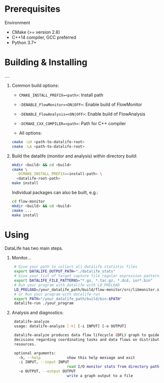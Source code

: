 <!-- -*-Mode: markdown;-*- -->
<!-- $Id$ -->


Prerequisites
=============================================================================

Environment
  - CMake (>= version 2.8)
  - C++14 compiler, GCC preferred
  - Python 3.7+



Building & Installing
=============================================================================

....

1. Common build options:

   - `CMAKE_INSTALL_PREFIX=<path>`: Install path

   - `-DENABLE_FlowMonitor=<ON|OFF>`: Enable build of FlowMonitor

   - `-DENABLE_FlowAnalysis=<ON|OFF>`: Enable build of FlowAnalysis
   
   - `-DCMAKE_CXX_COMPILER=<path>`: Path for C++ compiler

   - All options:
   ```sh
   cmake -LH <path-to-datalife-root>
   cmake -LA <path-to-datalife-root>
   ```

2. Build the datalife (monitor and analysis) within directory _build_:
   ```sh
   mkdir <build> && cd <build>
   cmake \
     -DCMAKE_INSTALL_PREFIX=<install-path> \
     <datalife-root-path>
   make install
   ```

   Individual packages can also be built, e.g.:
   ```sh
   cd flow-monitor
   mkdir <build> && cd <build>
   cmake ...
   make install
   ```

   <!-- mkdir BUILD && cd BUILD && cmake -DCMAKE_INSTALL_PREFIX=`pwd`/../INSTALL -DENABLE_FlowMonitor=OFF ..   -->

Using
=============================================================================

DataLife has two main steps.

1. Monitor...
   ```sh
    # Give your path to collect all datalife statistic files
    export DATALIFE_OUTPUT_PATH="./datalife_stats"
    # Give your list of target capture file regular expression patterns
    export DATALIFE_FILE_PATTERNS="*.gz, *.tar.gz, *.dcd, ior*.bin" 
    # Run your program with datalife with LD_PRELOAD
    LD_PRELOAD=/your_datalife_path/build/flow-monitor/src/libmonitor.so ./your_program
    # or Run your program with datalife-run
    export PATH="/your_datalife_path/build/bin:$PATH"
    datalife-run ./your_program
    ```

2. Analysis and diagnostics:

   ```sh
    datalife-analyze
    usage: datalife-analyze [-h] [-i INPUT] [-o OUTPUT]

    datalife-analyze produces data flow lifecycle (DFL) graph to guide
    decisions regarding coordinating tasks and data flows on distributed
    resources.

    optional arguments:
      -h, --help            show this help message and exit
      -i INPUT, --input INPUT
                            read I/O monitor stats from directory path
      -o OUTPUT, --output OUTPUT
                            write a graph output to a file
    ```

